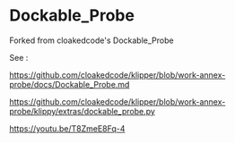 # Dockable_Probe
Forked from cloakedcode's Dockable_Probe

See :

https://github.com/cloakedcode/klipper/blob/work-annex-probe/docs/Dockable_Probe.md

https://github.com/cloakedcode/klipper/blob/work-annex-probe/klippy/extras/dockable_probe.py

https://youtu.be/T8ZmeE8Fq-4
